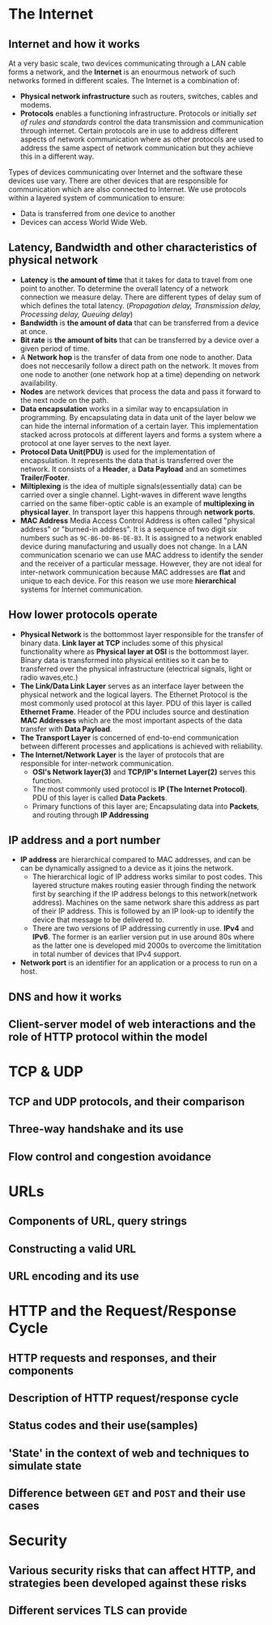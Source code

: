 # The Internet
## Internet and how it works

At a very basic scale, two devices communicating through a LAN cable forms a network, and the **Internet** is an enourmous network of  such networks formed in different scales. The Internet is a combination of:

* **Physical network infrastructure** such as routers, switches, cables and modems.
* **Protocols** enables a functioning infrastructure. Protocols or initially *set of rules and standards* control the data transmission and communication through internet. Certain protocols are in use to address different aspects of network communication where as other protocols are used to address the same aspect of network communication but they achieve this in a different way.

Types of devices communicating over Internet and the software these devices use vary. There are other devices that are responsible for communication which are also connected to Internet. We use protocols within a layered system of communication to ensure:

* Data is transferred from one device to another
* Devices can access World Wide Web.

## Latency, Bandwidth and other characteristics of physical network

* **Latency** is **the amount of time** that it takes for data to travel from one point to another.
To determine the overall latency of a network connection we measure delay. There are different types of delay sum of which defines the 
total latency. (*Propagation delay, Transmission delay, Processing delay, Queuing delay*)
* **Bandwidth** is **the amount of data** that can be transferred from a device at once.
* **Bit rate** is **the amount of bits** that can be transferred by a device over a given period of time.
* A **Network hop** is the transfer of data from one node to another. Data does not neccesarily follow a direct path on the network. It moves from one node to another (one network hop at a time) depending on network availability.
* **Nodes** are network devices that process the data and pass it forward to the next node on the path.
* **Data encapsulation** works in a similar way to encapsulation in programming. By encapsulating data in data unit of the layer below we can hide the internal information of a certain layer. This implementation stacked across protocols at different layers and forms a 
system where a protocol at one layer serves to the next layer.
* **Protocol Data Unit(PDU)** is used for the implementation of encapsulation. It represents the data that is transferred over the
network. It consists of a **Header**, a **Data Payload** and an sometimes **Trailer/Footer**.
* **Miltiplexing** is the idea of multiple signals(essentially data) can be carried over a single channel. Light-waves in different wave lengths carried on the same fiber-optic cable is an example of **multiplexing in physical layer**. In transport layer this happens through **network ports**.
* **MAC Address** Media Access Control Address is often called "physical address" or "burned-in address". It is a sequence of two digit six numbers such as `9C-B6-D0-B6-DE-B3`. It is assigned to a network enabled device during manufacturing and usually does not change. In a LAN communication scenario we can use MAC address to identify the sender and the receiver of a particular message. However, they are not ideal for inter-network communication because MAC addresses are **flat** and unique to each device. For this reason we use more **hierarchical** systems for Internet communication.

## How lower protocols operate

* **Physical Network** is the bottommost layer responsible for the transfer of binary data. **Link layer at TCP** includes some of this
physical functionality where as **Physical layer at OSI** is the bottommost layer. Binary data is transformed into physical entities so it can be to transferred over the physical infrastructure (electrical signals, light or radio waves,etc.)
* **The Link/Data Link Layer** serves as an interface layer between the physical network and the logical layers.
The Ethernet Protocol is the most commonly used protocol at this layer.
PDU of this layer is called **Ethernet Frame**.
Header of the PDU includes source and destination **MAC Addresses** which are the most important aspects of the data transfer with **Data  Payload**.
* **The Transport Layer** is concerned of end-to-end communication between different processes and applications is achieved with reliability.
* **The Internet/Network Layer** is the layer of protocols that are responsible for inter-network communication.
  *  **OSI's Network layer(3)** and **TCP/IP's Internet Layer(2)** serves this function.
  * The most commonly used protocol is **IP (The Internet Protocol)**. PDU of this layer is called **Data Packets**.
  * Primary functions of this layer are; Encapsulating data into **Packets**, and routing through **IP Addressing**

## IP address and a port number

* **IP address** are hierarchical compared to MAC addresses, and can be can be dynamically assigned to a device as it joins the network.
  * The hierarchical logic of IP address works similar to post codes. This layered structure makes routing easier through finding the network first by searching if the IP address belongs to this network(network address). Machines on the same network share this address as part of their IP address. This is followed by an IP look-up to identify the device that message to be delivered to.
  * There are two versions of IP addressing currently in use. **IPv4** and **IPv6**. The former is an earlier version put in use around 80s where as the latter one is developed mid 2000s to overcome the limititation in total number of devices that IPv4 support.
* **Network port** is an identifier for an application or a process to run on a host.

## DNS and how it works



## Client-server model of web interactions and the role of HTTP protocol within the model

# TCP & UDP
## TCP and UDP protocols, and their comparison
## Three-way handshake and its use
## Flow control and congestion avoidance

# URLs
## Components of URL, query strings
## Constructing a valid URL
## URL encoding and its use

# HTTP and the Request/Response Cycle
## HTTP requests and responses, and their components
## Description of HTTP request/response cycle
## Status codes and their use(samples)
## 'State' in the context of web and techniques to simulate state
## Difference between `GET` and `POST` and their use cases

# Security
## Various security risks that can affect HTTP, and strategies been developed against these risks
## Different services TLS can provide
